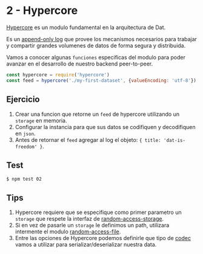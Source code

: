 # 2 - Hypercore

[Hypercore](hypercore) es un modulo fundamental en la arquitectura de Dat.

Es un [append-only log](https://engineering.linkedin.com/distributed-systems/log-what-every-software-engineer-should-know-about-real-time-datas-unifying)
que provee los mecanismos necesarios para trabajar y compartir grandes volumenes de datos de forma segura y distribuida.

Vamos a conocer algunas `funciones` especificas del modulo para poder avanzar en el desarrollo de nuestro backend peer-to-peer.

```javascript
const hypercore = require('hypercore')
const feed = hypercore('./my-first-dataset', {valueEncoding: 'utf-8'})
```

## Ejercicio

1. Crear una funcion que retorne un `feed` de hypercore utilizando un `storage` en memoria.
1. Configurar la instancia para que sus datos se codifiquen y decodifiquen en `json`.
1. Antes de retornar el `feed` agregar al log el objeto: `{ title: 'dat-is-freedom' }`.

## Test

```
$ npm test 02
```

## Tips

1. Hypercore requiere que se especifique como primer parametro un `storage` que respete la interfaz de [random-access-storage](/random-access-storage).
1. Si en vez de pasarle un `storage` le definimos un path, utilizara intermente el modulo [random-access-file](/random-access-file).
1. Entre las opciones de Hypercore podemos definirle que tipo de [codec](/codecs) vamos a utilizar para serializar/deserializar nuestra data.
